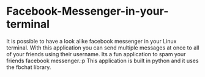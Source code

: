# Facebook-Messenger-in-your-terminal
It is possible to have a look alike facebook messenger in your Linux terminal.
With this application you can send multiple messages at once to all of your friends using their username.
Its a fun application to spam your friends facebook messenger.:p
This application is built in python and it uses the fbchat library.
